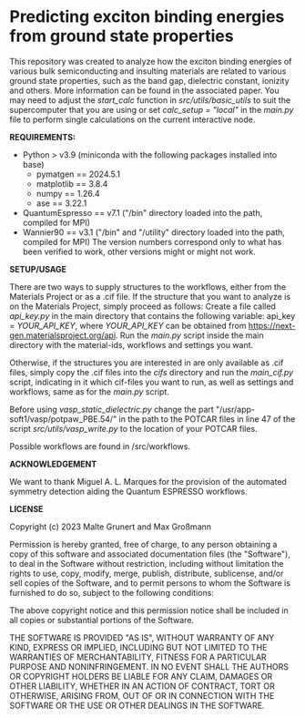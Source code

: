 # Predicting exciton binding energies from ground state properties

This repository was created to analyze how the exciton binding energies of various bulk
semiconducting and insulting materials are related to various ground state properties,
such as the band gap, dielectric constant, ionizity and others. More information can
be found in the associated paper. You may need to adjust the *start_calc* function in 
*src/utils/basic_utils* to suit the supercomputer that you are using or set *calc_setup = "local"* 
in the *main.py* file to perform single calculations on the current interactive node.

**REQUIREMENTS:**

- Python > v3.9 (miniconda with the following packages installed into base)
    - pymatgen == 2024.5.1
    - matplotlib == 3.8.4
    - numpy == 1.26.4
    - ase == 3.22.1
- QuantumEspresso == v7.1 ("/bin" directory loaded into the path, compiled for MPI)
- Wannier90 == v3.1 ("/bin" and "/utility" directory loaded into the path, compiled for MPI)
The version numbers correspond only to what has been verified to work, other versions might or might not work.

**SETUP/USAGE**

There are two ways to supply structures to the workflows, either from the Materials Project or as a .cif file.
If the structure that you want to analyze is on the Materials Project, simply proceed as follows:
Create a file called *api_key.py* in the main directory that contains the following variable: api_key = *YOUR_API_KEY*, 
where *YOUR_API_KEY* can be obtained from https://next-gen.materialsproject.org/api.
Run the *main.py* script inside the main directory with the material-ids, workflows and settings you want.

Otherwise, if the structures you are interested in are only available as .cif files, simply copy the .cif files into the *cifs* directory
and run the *main_cif.py* script, indicating in it which cif-files you want to run, as well as settings and workflows, 
same as for the *main.py* script.

Before using *vasp_static_dielectric.py* change the part "/usr/app-soft1/vasp/potpaw_PBE.54/" in the path to the POTCAR files in line 47 of the script *src/utils/vasp_write.py* to the location of your POTCAR files.

Possible workflows are found in /src/workflows.

**ACKNOWLEDGEMENT**

We want to thank Miguel A. L. Marques for the provision of the automated symmetry detection aiding the Quantum ESPRESSO workflows.

**LICENSE**

Copyright (c) 2023 Malte Grunert and Max Großmann 

Permission is hereby granted, free of charge, to any person obtaining a copy
of this software and associated documentation files (the "Software"), to deal
in the Software without restriction, including without limitation the rights
to use, copy, modify, merge, publish, distribute, sublicense, and/or sell
copies of the Software, and to permit persons to whom the Software is
furnished to do so, subject to the following conditions:

The above copyright notice and this permission notice shall be included in all
copies or substantial portions of the Software.

THE SOFTWARE IS PROVIDED "AS IS", WITHOUT WARRANTY OF ANY KIND, EXPRESS OR
IMPLIED, INCLUDING BUT NOT LIMITED TO THE WARRANTIES OF MERCHANTABILITY,
FITNESS FOR A PARTICULAR PURPOSE AND NONINFRINGEMENT. IN NO EVENT SHALL THE
AUTHORS OR COPYRIGHT HOLDERS BE LIABLE FOR ANY CLAIM, DAMAGES OR OTHER
LIABILITY, WHETHER IN AN ACTION OF CONTRACT, TORT OR OTHERWISE, ARISING FROM,
OUT OF OR IN CONNECTION WITH THE SOFTWARE OR THE USE OR OTHER DEALINGS IN THE
SOFTWARE.

